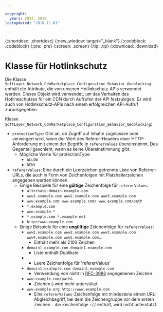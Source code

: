 ```yaml
---

copyright:
  years: 2017, 2018
lastupdated: "2018-11-01"

---
```


{:shortdesc: .shortdesc}
{:new_window: target="_blank"}
{:codeblock: .codeblock}
{:pre: .pre}
{:screen: .screen}
{:tip: .tip}
{:download: .download}

# Klasse für Hotlinkschutz

Die Klasse `SoftLayer_Network_CdnMarketplace_Configuration_Behavior_Geoblocking` enthält die Attribute, die von unseren Hotlinkschutz-APIs verwendet werden. Dieses Objekt wird verwendet, um das Verhalten des Hotlinkschutzes für ein CDN durch Aufrufen der API festzulegen. Es wird auch von Hotlinkschutz-APIs nach einem erfolgreichen API-Aufruf zurückgegeben. 

Klasse `SoftLayer_Network_CdnMarketplace_Configuration_Behavior_Geoblocking`:

* `protectionType`: Gibt an, ob Zugriff auf Inhalte zugelassen oder verweigert wird, wenn der Wert des Referer-Headers einer HTTP-Anforderung mit einem der Begriffe in `refererValues` übereinstimmt. Das Gegenteil geschieht, wenn es keine Übereinstimmung gibt. 
  * Mögliche Werte für protectionType: 
    * `ALLOW`
    * `DENY`
* `refererValues`: Eine durch ein Leerzeichen getrennte Liste von Referrer-URLs, die auch in Form von Zeichenfolgen mit Platzhalterzeichen angegeben werden können. 
  * Einige Beispiele für eine **gültige** Zeichenfolge für `refererValues`: 
    * `alternate-domain.example.com`
    * `www1.example.com www2.example.com www3.example.com`
    * `www.example.com www.example.com/ www.example.com/path`
    * `*.example.com`
    * `www.example.*`
    * `*.example.com *.example.net`
    * `https*www.example.com`
  * Einige Beispiele für eine **ungültige** Zeichenfolge für `refererValues`: 
    * `www1.example.com www2.example.com www3.example.com www4.example.com www5.example.com`...
      * Enthält mehr als 2100 Zeichen
    * `domain1.example.com domain1.example.com`
      * Liste enthält Duplikate
    * ` `
      * Leere Zeichenfolge für 'refererValues'
    * `domain1.exa}mple.com domain1.example.com`
      * Verwendung von nicht in [RFC-3986](https://tools.ietf.org/html/rfc3986#section-2) angegebenen Zeichen
    * `www.example.com/path&`
      * Zeichen `&` wird nicht unterstützt
    * `www.example.org http://www.example.com`
      * Eine `refererValues`-Zeichenfolge mit mindestens einem URL-Abgleichbegriff, bei dem die Zeichengruppe vor dem ersten Zeichen `.` die Zeichenfolge `://` enthält, wird nicht unterstützt. 
